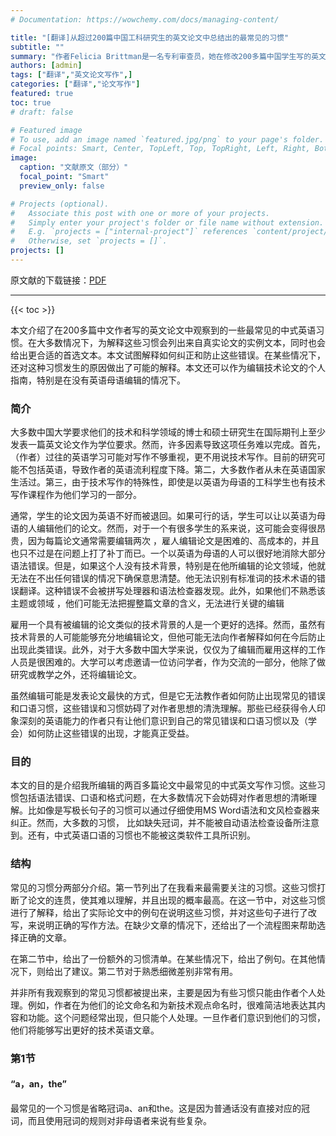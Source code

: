 ```yaml
---
# Documentation: https://wowchemy.com/docs/managing-content/

title: "[翻译]从超过200篇中国工科研究生的英文论文中总结出的最常见的习惯"
subtitle: ""
summary: "作者Felicia Brittman是一名专利审查员，她在修改200多篇中国学生写的英文论文后，发表了这篇详细指导中国学生如何写好英文论文的文献，针对一些中国学生常犯的错误进行了讲解，十分值得阅读，因此我在学习阅读的同时将原文简单的翻译了一下。"
authors: [admin]
tags: ["翻译","英文论文写作",]
categories: ["翻译","论文写作"]
featured: true
toc: true
# draft: false

# Featured image
# To use, add an image named `featured.jpg/png` to your page's folder.
# Focal points: Smart, Center, TopLeft, Top, TopRight, Left, Right, BottomLeft, Bottom, BottomRight.
image:
  caption: "文献原文（部分）"
  focal_point: "Smart"
  preview_only: false

# Projects (optional).
#   Associate this post with one or more of your projects.
#   Simply enter your project's folder or file name without extension.
#   E.g. `projects = ["internal-project"]` references `content/project/deep-learning/index.md`.
#   Otherwise, set `projects = []`.
projects: []
---
```


原文献的下载链接：[PDF](https://liuersan.netlify.app/file/english_writing1.pdf)

---
{{< toc >}}

本文介绍了在200多篇中文作者写的英文论文中观察到的一些最常见的中式英语习惯。在大多数情况下，为解释这些习惯会列出来自真实论文的实例文本，同时也会给出更合适的首选文本。本文试图解释如何纠正和防止这些错误。在某些情况下，还对这种习惯发生的原因做出了可能的解释。本文还可以作为编辑技术论文的个人指南，特别是在没有英语母语编辑的情况下。


### 简介

大多数中国大学要求他们的技术和科学领域的博士和硕士研究生在国际期刊上至少发表一篇英文论文作为学位要求。然而，许多因素导致这项任务难以完成。首先，（作者）过往的英语学习可能对写作不够重视，更不用说技术写作。目前的研究可能不包括英语，导致作者的英语流利程度下降。第二，大多数作者从未在英语国家生活过。第三，由于技术写作的特殊性，即使是以英语为母语的工科学生也有技术写作课程作为他们学习的一部分。

通常，学生的论文因为英语不好而被退回。如果可行的话，学生可以让以英语为母语的人编辑他们的论文。然而，对于一个有很多学生的系来说，这可能会变得很昂贵，因为每篇论文通常需要编辑两次 ，雇人编辑论文是困难的、高成本的，并且也只不过是在问题上打了补丁而已。一个以英语为母语的人可以很好地消除大部分语法错误。但是，如果这个人没有技术背景，特别是在他所编辑的论文领域，他就无法在不出任何错误的情况下确保意思清楚。他无法识别有标准词的技术术语的错误翻译。这种错误不会被拼写处理器和语法检查器发现。此外，如果他们不熟悉该主题或领域 ，他们可能无法把握整篇文章的含义，无法进行关键的编辑

雇用一个具有被编辑的论文类似的技术背景的人是一个更好的选择。然而，虽然有技术背景的人可能能够充分地编辑论文，但他可能无法向作者解释如何在今后防止出现此类错误。此外，对于大多数中国大学来说，仅仅为了编辑而雇用这样的工作人员是很困难的。大学可以考虑邀请一位访问学者，作为交流的一部分，他除了做研究或教学之外，还将编辑论文。

虽然编辑可能是发表论文最快的方式，但是它无法教作者如何防止出现常见的错误和口语习惯，这些错误和习惯妨碍了对作者思想的清洗理解。那些已经获得令人印象深刻的英语能力的作者只有让他们意识到自己的常见错误和口语习惯以及（学会）如何防止这些错误的出现，才能真正受益。

### 目的

本文的目的是介绍我所编辑的两百多篇论文中最常见的中式英文写作习惯。这些习惯包括语法错误、口语和格式问题，在大多数情况下会妨碍对作者思想的清晰理解。比如像是写极长句子的习惯可以通过仔细使用MS Word语法和文风检查器来纠正。然而，大多数的习惯， 比如缺失冠词，并不能被自动语法检查设备所注意到。还有，中式英语口语的习惯也不能被这类软件工具所识别。

### 结构

常见的习惯分两部分介绍。第一节列出了在我看来最需要关注的习惯。这些习惯打断了论文的连贯，使其难以理解，并且出现的概率最高。在这一节中，对这些习惯进行了解释，给出了实际论文中的例句在说明这些习惯，并对这些句子进行了改写，来说明正确的写作方法。在缺少文章的情况下，还给出了一个流程图来帮助选择正确的文章。

在第二节中，给出了一份额外的习惯清单。在某些情况下，给出了例句。在其他情况下，则给出了建议。第二节对于熟悉细微差别非常有用。

并非所有我观察到的常见习惯都被提出来，主要是因为有些习惯只能由作者个人处理。例如，作者在为他们的论文命名和为新技术观点命名时，很难简洁地表达其内容和功能。这个问题经常出现，但只能个人处理。一旦作者们意识到他们的习惯，他们将能够写出更好的技术英语文章。

### 第1节

#### “a，an，the”

最常见的一个习惯是省略冠词a、an和the。这是因为普通话没有直接对应的冠词，而且使用冠词的规则对非母语者来说有些复杂。